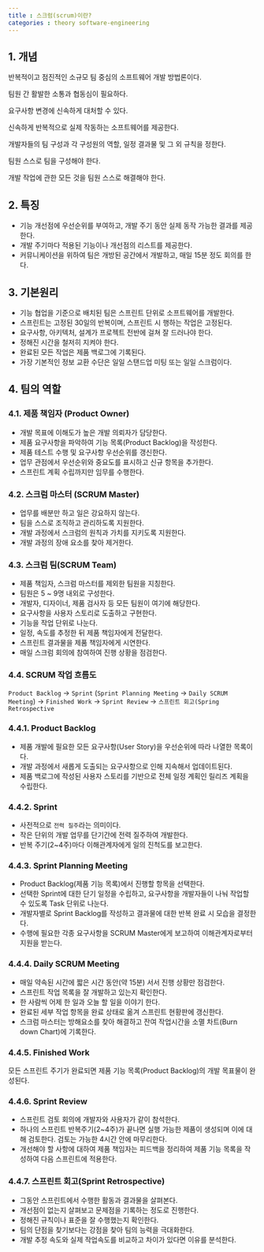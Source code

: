 ```yaml
---
title : 스크럼(scrum)이란?
categories : theory software-engineering
---
```


## 1. 개념

반복적이고  점진적인 소규모 팀 중심의 소프트웨어 개발 방법론이다. 

팀원 간 활발한 소통과 협동심이 필요하다. 

요구사항 변경에 신속하게 대처할 수 있다. 

신속하게 반복적으로 실제 작동하는 소프트웨어를 제공한다. 

개발자들의 팀 구성과 각 구성원의 역할, 일정 결과물 및 그 외 규칙을 정한다.

팀원 스스로 팀을 구성해야 한다.

개발 작업에 관한 모든 것을 팀원 스스로 해결해야 한다.

## 2. 특징

- 기능 개선점에 우선순위를 부여하고, 개발 주기 동안 실제 동작 가능한 결과를 제공한다. 
- 개발 주기마다 적용된 기능이나 개선점의 리스트를 제공한다. 
- 커뮤니케이션을 위하여 팀은 개방된 공간에서 개발하고, 매일 15분 정도 회의를 한다. 

## 3. 기본원리

- 기능 협업을 기준으로 배치된 팀은 스프린트 단위로 소프트웨어를 개발한다. 
- 스프린트는 고정된 30일의 반복이며, 스프린트 시 행하는 작업은 고정된다. 
- 요구사항, 아키텍처, 설계가 프로젝트 전반에 걸쳐 잘 드러나야 한다. 
- 정해진 시간을 철저히 지켜야 한다. 
- 완료된  모든 작업은 제품 백로그에 기록된다. 
- 가장 기본적인 정보 교환 수단은 일일 스탠드업 미팅 또는 일일 스크럼이다.

## 4. 팀의 역할

### 4.1. 제품 책임자 (Product Owner)

- 개발 목표에 이해도가 높은 개발 의뢰자가 담당한다. 
- 제품 요구사항을 파악하여 기능 목록(Product Backlog)을 작성한다.
- 제품 테스트 수행 및 요구사항 우선순위를 갱신한다. 
- 업무 관점에서 우선순위와 중요도를 표시하고 신규 항목을 추가한다. 
- 스프린트 계획 수립까지만 임무를 수행한다. 

### 4.2. 스크럼 마스터 (SCRUM Master)

- 업무를 배분만 하고 일은 강요하지 않는다. 
- 팀을 스스로 조직하고 관리하도록 지원한다. 
- 개발 과정에서 스크럼의 원칙과 가치를 지키도록 지원한다. 
- 개발 과정의 장애 요소를 찾아 제거한다.


### 4.3. 스크럼 팀(SCRUM Team)

- 제품 책임자, 스크럼 마스터를 제외한 팀원을 지칭한다. 
- 팀원은 5 ~ 9명 내외로 구성한다. 
- 개발자, 디자이너, 제품 검사자 등 모든 팀원이 여기에 해당한다. 
- 요구사항을 사용자 스토리로 도출하고 구현한다. 
- 기능을 작업 단위로 나눈다. 
- 일정, 속도를 추정한 뒤 제품 책임자에게 전달한다. 
- 스프린트 결과물을 제품 책임자에게 시연한다. 
- 매일 스크럼 회의에 참여하여 진행 상황을 점검한다. 

### 4.4. SCRUM 작업 흐름도

`Product Backlog` -> `Sprint` (`Sprint Planning Meeting` -> `Daily SCRUM Meeting`) -> `Finished Work` -> `Sprint Review` -> `스프린트 회고(Spring Retrospective`


### 4.4.1. Product Backlog

- 제품 개발에 필요한 모든 요구사항(User Story)을 우선순위에 따라 나열한 목록이다. 
- 개발 과정에서 새롭게 도출되는 요구사항으로 인해 지속해서 업데이트된다. 
- 제품 백로그에 작성된 사용자 스토리를 기반으로 전체 일정 계획인 릴리즈 계획을 수립한다. 

### 4.4.2. Sprint

- 사전적으로 `전력 질주`라는 의미이다.
- 작은 단위의 개발 업무를 단기간에 전력 질주하여 개발한다. 
- 반복 주기(2~4주)마다 이해관계자에게 일의 진척도를 보고한다. 

### 4.4.3. Sprint Planning Meeting

- Product Backlog(제품 기능 목록)에서 진행할 항목을 선택한다. 
- 선택한 Sprint에 대한 단기 일정을 수립하고, 요구사항을 개발자들이 나눠 작업할 수 있도록 Task 단위로 나눈다. 
- 개발자별로 Sprint Backlog를 작성하고 결과물에 대한 반복 완료 시 모습을 결정한다. 
- 수행에 필요한 각종 요구사항을 SCRUM Master에게 보고하여 이해관계자로부터 지원을 받는다.

### 4.4.4. Daily SCRUM Meeting

- 매일 약속된 시간에 짧은 시간 동안(약 15분)  서서 진행 상황만 점검한다. 
- 스프린트 작업 목록을 잘 개발하고 있는지 확인한다. 
- 한 사람씩 어제 한 일과 오늘 할 일을 이야기 한다. 
- 완료된 세부 작업 항목을 완료 상태로 옮겨 스프린트 현황판에 갱신한다. 
- 스크럼 마스터는 방해요소를 찾아 해결하고 잔여 작업시간을 소멸 차트(Burn down Chart)에 기록한다.

### 4.4.5. Finished Work

모든 스프린트 주기가 완료되면 제품 기능 목록(Product Backlog)의 개발 목표물이 완성된다. 

### 4.4.6. Sprint Review

- 스프린트 검토 회의에 개발자와 사용자가 같이 참석한다. 
- 하나의 스프린트 반복주기(2~4주)가 끝나면 실행 가능한 제품이 생성되며 이에 대해 검토한다. 검토는 가능한 4시간 안에 마무리한다. 
- 개선해야 할 사항에 대하여 제품 책임자는 피드백을 정리하여 제품 기능 목록을 작성하여 다음 스프린트에 적용한다. 

### 4.4.7. 스프린트 회고(Sprint Retrospective)

- 그동안 스프린트에서 수행한 활동과 결과물을 살펴본다. 
- 개선점이 없는지 살펴보고 문제점을 기록하는 정도로 진행한다. 
- 정해진 규칙이나 표준을 잘 수행했는지 확인한다. 
- 팀의 단점을 찾기보다는 강점을 찾아 팀의 능력을 극대화한다. 
- 개발 추정 속도와 실제 작업속도를 비교하고 차이가 있다면 이유를 분석한다.

